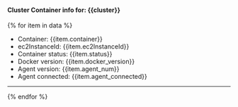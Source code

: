 #### Cluster Container info for: {{cluster}}
{% for item in data %}
  * Container: {{item.container}}
  * ec2InstanceId: {{item.ec2InstanceId}}
  * Container status: {{item.status}}
  * Docker version: {{item.docker_version}}
  * Agent version: {{item.agent_num}}
  * Agent connected: {{item.agent_connected}}
  -----
{% endfor %}